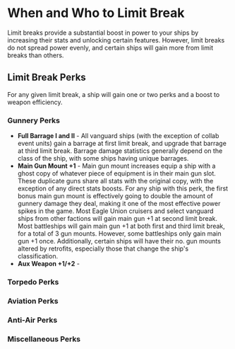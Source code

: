 # When and Who to Limit Break
Limit breaks provide a substantial boost in power to your ships by increasing their stats and unlocking certain features. However, limit breaks do not spread power evenly, and certain ships will gain more from limit breaks than others.

## Limit Break Perks
For any given limit break, a ship will gain one or two perks and a boost to weapon efficiency.

### Gunnery Perks
 - **Full Barrage I and II** - All vanguard ships (with the exception of collab event units) gain a barrage at first limit break, and upgrade that barrage at third limit break. Barrage damage statistics generally depend on the class of the ship, with some ships having unique barrages.
 - **Main Gun Mount +1** - Main gun mount increases equip a ship with a ghost copy of whatever piece of equipment is in their main gun slot. These duplicate guns share all stats with the original copy, with the exception of any direct stats boosts. For any ship with this perk, the first bonus main gun mount is effectively going to double the amount of gunnery damage they deal, making it one of the most effective power spikes in the game. Most Eagle Union cruisers and select vanguard ships from other factions will gain main gun +1 at second limit break. Most battleships will gain main gun +1 at both first and third limit break, for a total of 3 gun mounts. However, some battleships only gain main gun +1 once. Additionally, certain ships will have their no. gun mounts altered by retrofits, especially those that change the ship's classification.
 - **Aux Weapon +1/+2** - 

### Torpedo Perks


### Aviation Perks


### Anti-Air Perks


### Miscellaneous Perks
